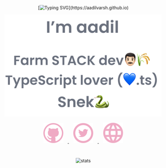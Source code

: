 <div align='center'>

[![Typing SVG](https://readme-typing-svg.herokuapp.com?font=poppins&color=%23EFAAC4&size=60&center=true&vCenter=true&width=500&height=100&lines=Hello!;Hola!;Oi!;Hoi!;Saluton!;Hej!;!%D9%85%D8%B1%D8%AD%D8%A8%D8%A7;Ol%C3%A1!;Bonjour!;%E5%97%A8!;Hallo!;Aloha!;%D7%94%D7%99%D7%99!;%E0%A4%A8%E0%A4%AE%E0%A4%B8%E0%A5%8D%E0%A4%A4%E0%A5%87!;Szia!;H%C3%A6!;Hai!;Ciao!;%E3%81%93%E3%82%93%E3%81%AB%E3%81%A1%E3%81%AF!;%EC%95%88%EB%85%95%ED%95%98%EC%84%B8%EC%9A%94!;%E4%BD%A0%E5%A5%BD!;Kia+ora!;Hei!;Cze%C5%9B%C4%87!;%D0%9F%D1%80%D0%B8%D0%B2%D0%B5%D1%82!;Kumusta!;%E0%B8%AA%E0%B8%A7%E0%B8%B1%E0%B8%AA%E0%B8%94%E0%B8%B5!;Merhaba!;Xin+ch%C3%A0o!)](https://aadilvarsh.github.io)

</div>

<div align='center'>

<img src="./images/hero.png"/>

</div>

<br/>

<div align='center' style='display:flex;justify-content:center;align-items:center;flex-direction:row;color:white;'>

<span>
<a href="https://github.com/aadilvarsh">

<img src="./images/github.svg" width="64" style="margin:0em 1em;"/>
<span>  </span>
</a>

<a href="https://twitter.com/advrsh">

<img src="./images/twitter.svg" width="64" style="margin:0em 1em;"/>
<span>  </span>
</a>

<a href="https://aadilvarsh.github.io">

<img src="./images/web.svg" width="64"  style="margin:0em 1em;"/>

</a>
</span>
</div>

<br/>

<div align='center' style='margin:2em 0em;'>

![stats](https://github-readme-stats.vercel.app/api?username=aadilvarsh&show_icons=true&theme=dracula)

</div>

